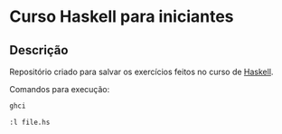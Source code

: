 # Curso Haskell para iniciantes

## Descrição

Repositório criado para salvar os exercícios feitos no curso de [Haskell](https://www.udemy.com/course/curso-haskell).

Comandos para execução:
```bash
ghci

:l file.hs
```
